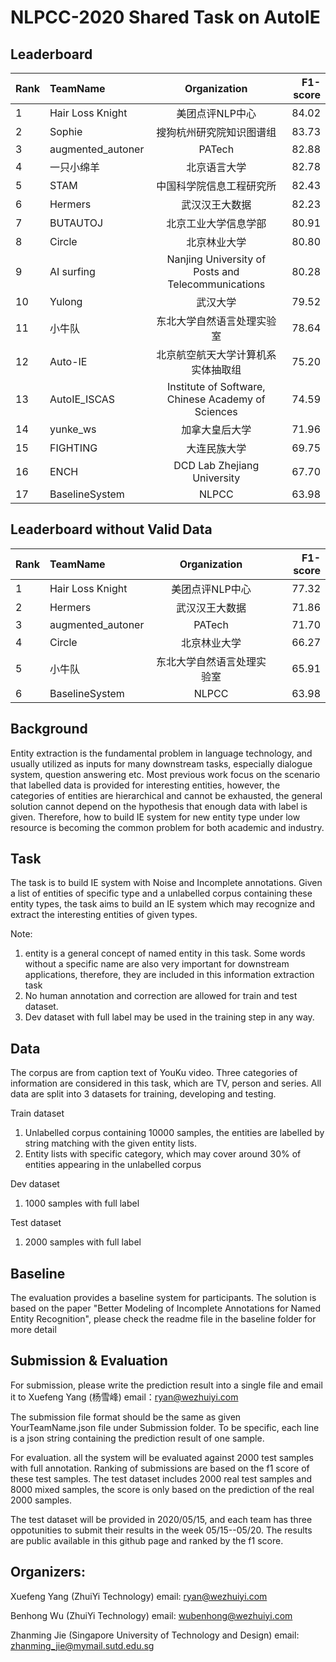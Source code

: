 
# NLPCC-2020 Shared Task on AutoIE

## Leaderboard

| Rank | TeamName | Organization | F1-score |
| --- | :---         |     :---:      |          ---: |
| 1 | Hair Loss Knight | 美团点评NLP中心 | 84.02 |
| 2 | Sophie | 搜狗杭州研究院知识图谱组 | 83.73 |
| 3 | augmented_autoner | PATech | 82.88 |
| 4 | 一只小绵羊 | 北京语言大学 | 82.78 |
| 5 | STAM | 中国科学院信息工程研究所 | 82.43 |
| 6 | Hermers | 武汉汉王大数据 | 82.23 |
| 7 | BUTAUTOJ | 北京工业大学信息学部 | 80.91 |
| 8 | Circle | 北京林业大学 | 80.80 |
| 9 | AI surfing | Nanjing University of Posts and Telecommunications | 80.28 |
| 10 | Yulong | 武汉大学 | 79.52 |
| 11 | 小牛队 | 东北大学自然语言处理实验室 | 78.64 |
| 12 | Auto-IE | 北京航空航天大学计算机系实体抽取组 | 75.20 |
| 13 | AutoIE_ISCAS | Institute of Software, Chinese Academy of Sciences | 74.59 |
| 14 | yunke_ws | 加拿大皇后大学 | 71.96 |
| 15 | FIGHTING | 大连民族大学 | 69.75 |
| 16 | ENCH | DCD Lab Zhejiang University | 67.70 |
| 17 | BaselineSystem   | NLPCC | 63.98 |


## Leaderboard without Valid Data

| Rank | TeamName | Organization | F1-score |
| --- | :---         |     :---:      |          ---: |
| 1 | Hair Loss Knight | 美团点评NLP中心 | 77.32 |
| 2 | Hermers | 武汉汉王大数据 | 71.86 |
| 3 | augmented_autoner | PATech | 71.70 |
| 4 | Circle | 北京林业大学 | 66.27 |
| 5 | 小牛队 | 东北大学自然语言处理实验室 | 65.91 |
| 6 | BaselineSystem   | NLPCC | 63.98 |
                                
## Background

Entity extraction is the fundamental problem in language technology, and usually utilized as inputs for many downstream tasks, especially dialogue system, question answering etc. Most previous work focus on the scenario that labelled data is provided for interesting entities, however, the categories of entities are hierarchical and cannot be exhausted, the general solution cannot depend on the hypothesis that enough data with label is given. Therefore, how to build IE system for new entity type under low resource is becoming the common problem for both academic and industry.        

## Task

The task is to build IE system with Noise and Incomplete annotations. Given a list of entities of specific type and a unlabelled corpus containing these entity types, the task aims to build an IE system which may recognize and extract the interesting entities of given types. 

Note:  
1.	entity is a general concept of named entity in this task. Some words without a specific name are also very important for downstream applications, therefore, they are included in this  information extraction task  
2.	No human annotation and correction are allowed for train and test dataset. 
3.	Dev dataset with full label may be used in the training step in any way.

## Data

The corpus are from caption text of YouKu video. Three categories of information are considered in this task, which are TV, person and series. All data are split into 3 datasets for training, developing and testing.

Train dataset
1. Unlabelled corpus containing 10000 samples, the entities are labelled by string matching with the given entity lists.
2. Entity lists with specific category, which may cover around 30% of entities appearing in the unlabelled corpus 

Dev dataset
1. 1000 samples with full label
 
Test dataset
1. 2000 samples with full label

## Baseline
The evaluation provides a baseline system for participants. The solution is based on the paper "Better Modeling of Incomplete Annotations for Named Entity Recognition", please check the readme file in the baseline folder for more detail

## Submission & Evaluation
For submission, please write the prediction result into a single file and email it to Xuefeng Yang (杨雪峰) email：ryan@wezhuiyi.com

The submission file  format should be the same as given YourTeamName.json file under Submission folder. To be specific, each line is a json string containing the prediction result of one sample. 

For evaluation. all the system will be evaluated against 2000 test samples with full annotation. Ranking of submissions are based on the f1 score of these test samples.  The test dataset includes 2000 real test samples and 8000 mixed samples, the score is only based on the prediction of the real 2000 samples.

The test dataset will be provided in 2020/05/15, and each team has three oppotunities to submit their results in the week 05/15--05/20. The results are public available in this github page and ranked by the f1 score.

## Organizers: 

Xuefeng Yang (ZhuiYi Technology)
email: ryan@wezhuiyi.com

Benhong Wu (ZhuiYi Technology)
email: wubenhong@wezhuiyi.com

Zhanming Jie (Singapore University of Technology and Design) 
email: zhanming_jie@mymail.sutd.edu.sg
